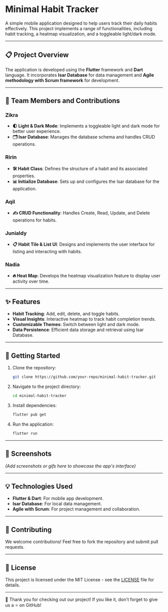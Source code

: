 # Minimal Habit Tracker

A simple mobile application designed to help users track their daily habits effectively. This project implements a range of functionalities, including habit tracking, a heatmap visualization, and a toggleable light/dark mode.

---

## 📋 Project Overview

The application is developed using the **Flutter** framework and **Dart** language. It incorporates **Isar Database** for data management and **Agile methodology with Scrum framework** for development. 

---

## 👥 Team Members and Contributions

### Zikra
- **🌓 Light & Dark Mode**: Implements a toggleable light and dark mode for better user experience.
- **🗂️ Isar Database**: Manages the database schema and handles CRUD operations.

### Ririn
- **🛠️ Habit Class**: Defines the structure of a habit and its associated properties.
- **📊 Initialize Database**: Sets up and configures the Isar database for the application.

### Aqil
- **✍️ CRUD Functionality**: Handles Create, Read, Update, and Delete operations for habits.

### Junialdy
- **📋 Habit Tile & List UI**: Designs and implements the user interface for listing and interacting with habits.

### Nadia
- **🔥 Heat Map**: Develops the heatmap visualization feature to display user activity over time.

---

## ✨ Features

- **Habit Tracking**: Add, edit, delete, and toggle habits.
- **Visual Insights**: Interactive heatmap to track habit completion trends.
- **Customizable Themes**: Switch between light and dark mode.
- **Data Persistence**: Efficient data storage and retrieval using Isar Database.

---

## 🚀 Getting Started

1. Clone the repository:
   ```bash
   git clone https://github.com/your-repo/minimal-habit-tracker.git
   ```

2. Navigate to the project directory:
   ```bash
   cd minimal-habit-tracker
   ```

3. Install dependencies:
   ```bash
   flutter pub get
   ```

4. Run the application:
   ```bash
   flutter run
   ```

---

## 📱 Screenshots

*(Add screenshots or gifs here to showcase the app's interface)*

---

## 💡 Technologies Used

- **Flutter & Dart**: For mobile app development.
- **Isar Database**: For local data management.
- **Agile with Scrum**: For project management and collaboration.

---

## 🤝 Contributing

We welcome contributions! Feel free to fork the repository and submit pull requests.

---

## 📜 License

This project is licensed under the MIT License - see the [LICENSE](LICENSE) file for details.

---

🌟 Thank you for checking out our project! If you like it, don't forget to give us a ⭐ on GitHub!
